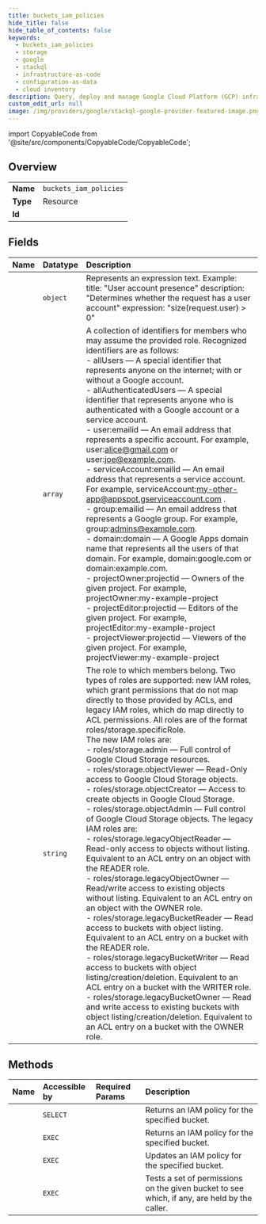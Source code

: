 ```yaml
---
title: buckets_iam_policies
hide_title: false
hide_table_of_contents: false
keywords:
  - buckets_iam_policies
  - storage
  - google    
  - stackql
  - infrastructure-as-code
  - configuration-as-data
  - cloud inventory
description: Query, deploy and manage Google Cloud Platform (GCP) infrastructure and resources using SQL
custom_edit_url: null
image: /img/providers/google/stackql-google-provider-featured-image.png
---
```


import CopyableCode from '@site/src/components/CopyableCode/CopyableCode';




## Overview
<table><tbody>
<tr><td><b>Name</b></td><td><code>buckets_iam_policies</code></td></tr>
<tr><td><b>Type</b></td><td>Resource</td></tr>
<tr><td><b>Id</b></td><td><CopyableCode code="storage.buckets_iam_policies" /></td></tr>
</tbody></table>

## Fields
| Name | Datatype | Description |
|:-----|:---------|:------------|
| <CopyableCode code="condition" /> | `object` | Represents an expression text. Example: title: "User account presence" description: "Determines whether the request has a user account" expression: "size(request.user) &gt; 0" |
| <CopyableCode code="members" /> | `array` | A collection of identifiers for members who may assume the provided role. Recognized identifiers are as follows:  <br />- allUsers — A special identifier that represents anyone on the internet; with or without a Google account.  <br />- allAuthenticatedUsers — A special identifier that represents anyone who is authenticated with a Google account or a service account.  <br />- user:emailid — An email address that represents a specific account. For example, user:alice@gmail.com or user:joe@example.com.  <br />- serviceAccount:emailid — An email address that represents a service account. For example,  serviceAccount:my-other-app@appspot.gserviceaccount.com .  <br />- group:emailid — An email address that represents a Google group. For example, group:admins@example.com.  <br />- domain:domain — A Google Apps domain name that represents all the users of that domain. For example, domain:google.com or domain:example.com.  <br />- projectOwner:projectid — Owners of the given project. For example, projectOwner:my-example-project  <br />- projectEditor:projectid — Editors of the given project. For example, projectEditor:my-example-project  <br />- projectViewer:projectid — Viewers of the given project. For example, projectViewer:my-example-project |
| <CopyableCode code="role" /> | `string` | The role to which members belong. Two types of roles are supported: new IAM roles, which grant permissions that do not map directly to those provided by ACLs, and legacy IAM roles, which do map directly to ACL permissions. All roles are of the format roles/storage.specificRole.<br />The new IAM roles are:  <br />- roles/storage.admin — Full control of Google Cloud Storage resources.  <br />- roles/storage.objectViewer — Read-Only access to Google Cloud Storage objects.  <br />- roles/storage.objectCreator — Access to create objects in Google Cloud Storage.  <br />- roles/storage.objectAdmin — Full control of Google Cloud Storage objects.   The legacy IAM roles are:  <br />- roles/storage.legacyObjectReader — Read-only access to objects without listing. Equivalent to an ACL entry on an object with the READER role.  <br />- roles/storage.legacyObjectOwner — Read/write access to existing objects without listing. Equivalent to an ACL entry on an object with the OWNER role.  <br />- roles/storage.legacyBucketReader — Read access to buckets with object listing. Equivalent to an ACL entry on a bucket with the READER role.  <br />- roles/storage.legacyBucketWriter — Read access to buckets with object listing/creation/deletion. Equivalent to an ACL entry on a bucket with the WRITER role.  <br />- roles/storage.legacyBucketOwner — Read and write access to existing buckets with object listing/creation/deletion. Equivalent to an ACL entry on a bucket with the OWNER role. |
## Methods
| Name | Accessible by | Required Params | Description |
|:-----|:--------------|:----------------|:------------|
| <CopyableCode code="get_iam_policy" /> | `SELECT` | <CopyableCode code="bucket" /> | Returns an IAM policy for the specified bucket. |
| <CopyableCode code="_get_iam_policy" /> | `EXEC` | <CopyableCode code="bucket" /> | Returns an IAM policy for the specified bucket. |
| <CopyableCode code="set_iam_policy" /> | `EXEC` | <CopyableCode code="bucket" /> | Updates an IAM policy for the specified bucket. |
| <CopyableCode code="test_iam_permissions" /> | `EXEC` | <CopyableCode code="bucket, permissions" /> | Tests a set of permissions on the given bucket to see which, if any, are held by the caller. |
